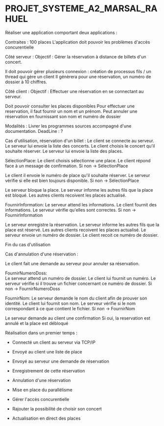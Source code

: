 # PROJET_SYSTEME_A2_MARSAL_RAHUEL

Réaliser une application comportant deux applications : 

Contraites : 
100 places
L'application doit pouvoir les problèmes d'accès concurentielle

Côté serveur : 
Objectif : Gérer la réservation à distance de billets d'un concert.

Il doit pouvoir gérer plusieurs connexion : création de processus fils / un thread qui gère un client
Il génèrera pour une réservation, un numéro de dossier à 10 chiffres.

Côté client : 
Objectif : Effectuer une réservation en se connectant au serveur.

Doit pouvoir consulter les places disponibles
Pour effectuer une reservation, il faut fournir un nom et un prénom.
Peut annuler une réservation en fournissant son nom et numéro de dossier


Modalités : 
Livrer les programmes sources accompagné d'une documentation. 
DeadLine : ?

Cas d'utilisation, réservation d'un billet : 
  Le client se connecte au serveur.
  Le serveur lui envoie la liste des concerts.
  Le client choisis le concert qu'il souhaite réserver.
  Le serveur lui envoie la liste des places.
  
SélectionPlace:
  Le client choisis sélectionne une place.
  Le client répond face à un message de confirmation.
  Si non -> SélectionPlace

  Le client il envoie le numéro de place qu'il souhaite réserver.
  Le serveur vérifie si elle est bien toujours disponible.
  Si non -> SélectionPlace
  
  Le serveur bloque la place.
  Le serveur informe les autres fils que la place est bloqué.
    Les autres clients recoivent les places actualisé.
  
FournirInformation:
  Le serveur attend les informations.
  Le client fournit des informations.
  Le serveur vérifie qu'elles sont correctes.
  Si non -> FournirInformation
  
  Le serveur enregistre la réservation.
  Le serveur informe les autres fils que la place est réservé.
    Les autres clients recoivent les places actualisé.
  Le serveur envoie un numéro de dossier.
  Le client recoit ce numéro de dossier.

Fin du cas d'utilisation
  
Cas d'annulation d'une réservation :

  Le client fait une demande au serveur pour annuler sa réservation.

FournirNumeroDoss:  
  Le serveur attend un numéro de dossier.
  Le client lui fournit un numéro.
  Le serveur vérifie si il trouve un fichier concernant ce numéro de dossier.
  Si non -> FournirNumeroDoss
  
FournirNom:
  Le serveur demande le nom du client afin de prouver son identité.
  Le client lui fournit son nom.
  Le serveur vérifie si le nom correspondant à ce que contient le fichier.
  Si non -> FournirNom
  
  Le serveur demande au client une confirmation
  Si oui, la reservation est annulé et la place est débloqué
  

Réalisation dans un premier temps : 

- Connecté un client au serveur via TCP/IP
- Envoyé au client une liste de place
- Envoyé au serveur une demande de réservation
- Enregistrement de cette réservation
- Annulation d'une réservation

- Mise en place du parallélisme 
- Gérer l'accès concurentielle
- Rajouter la possibilité de choisir son concert 
- Actualisation en direct des places 

  
  
